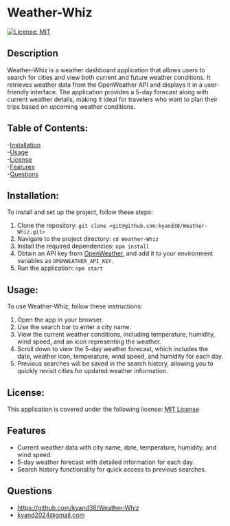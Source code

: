 # Weather-Whiz
 [![License: MIT](https://img.shields.io/badge/License-MIT-yellow.svg)](https://opensource.org/licenses/MIT)

 ## Description
 Weather-Whiz is a weather dashboard application that allows users to search for cities and view both current and future weather conditions. It retrieves weather data from the OpenWeather API and displays it in a user-friendly interface. The application provides a 5-day forecast along with current weather details, making it ideal for travelers who want to plan their trips based on upcoming weather conditions.
 
 ## Table of Contents:

 -[Installation](#installation)<br/>
 -[Usage](#usage)<br/>
 -[License](#license)<br/>
 -[Features](#features)<br/>
 -[Questions](#questions)<br/>

## Installation: 
To install and set up the project, follow these steps:
1. Clone the repository: `git clone <git@github.com:kyand38/Weather-Whiz.git>`
2. Navigate to the project directory: `cd Weather-Whiz`
3. Install the required dependencies: `npm install`
4. Obtain an API key from [OpenWeather](https://openweathermap.org/api), and add it to your environment variables as `OPENWEATHER_API_KEY`.
5. Run the application: `npm start`

## Usage:
To use Weather-Whiz, follow these instructions:
1. Open the app in your browser.
2. Use the search bar to enter a city name.
3. View the current weather conditions, including temperature, humidity, wind speed, and an icon representing the weather.
4. Scroll down to view the 5-day weather forecast, which includes the date, weather icon, temperature, wind speed, and humidity for each day.
5. Previous searches will be saved in the search history, allowing you to quickly revisit cities for updated weather information.

## License:
This application is covered under the following license: [MIT License](https://www.gnu.org/licenses/gpl-3.0)

## Features
- Current weather data with city name, date, temperature, humidity, and wind speed.
- 5-day weather forecast with detailed information for each day.
- Search history functionality for quick access to previous searches.

## Questions
 - https://github.com/kyand38/Weather-Whiz
 - kyand2024@gmail.com


